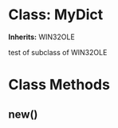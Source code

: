 # Class: MyDict
**Inherits:** WIN32OLE
    

test of subclass of WIN32OLE


# Class Methods
## new() [](#method-c-new)

